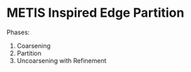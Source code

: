 # METIS Inspired Edge Partition

Phases:
1. Coarsening
2. Partition
3. Uncoarsening with Refinement

